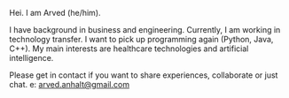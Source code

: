Hei. I am Arved (he/him).

I have background in business and engineering.
Currently, I am working in technology transfer.
I want to pick up programming again (Python, Java, C++).
My main interests are healthcare technologies and artificial intelligence.

Please get in contact if you want to share experiences, collaborate or just chat.
e: arved.anhalt@gmail.com
